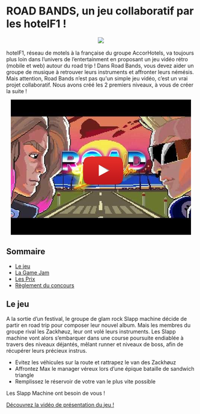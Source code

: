 # ROAD BANDS, un jeu collaboratif par les hotelF1 !

<p align="center">
    <img src="https://user-images.githubusercontent.com/29977168/28116277-c23a7cce-6708-11e7-927c-5a6bd911da85.png"
         style="width: 200; height:auto;"
    >
</p>

hotelF1, réseau de motels à la française du groupe AccorHotels, va toujours plus loin dans l’univers de l’entertainment en proposant un jeu vidéo rétro (mobile et web) autour du road trip ! Dans Road Bands, vous devez aider un groupe de musique à retrouver leurs instruments et affronter leurs némésis. Mais attention, Road Bands n’est pas qu'un simple jeu vidéo, c’est un vrai projet collaboratif. Nous avons créé les 2 premiers niveaux, à vous de créer la suite !

<p align="center">
    <a target="_blank" href="http://www.youtube.com/watch?feature=player_embedded&v=35mA3UNQ-yk"><img src="https://raw.githubusercontent.com/Yakka/testF1/master/youtube.jpg" alt="Video Road Bands"/></a>
</p>

## Sommaire

- [Le jeu](#jeu)
- [La Game Jam](#game-jam)
- [Les Prix](#prix)
- [Règlement du concours](#règlement)

<a name="jeu"></a>
## Le jeu

A la sortie d’un festival, le groupe de glam rock Slapp machine décide de partir en road trip pour composer leur nouvel album. Mais les membres du groupe rival les Zackhøuz, leur ont volé leurs instruments. Les Slapp machine vont alors s’embarquer dans une course poursuite endiablée à travers des niveaux déjantés, mêlant runner et niveaux de boss, afin de récupérer leurs précieux instrus.

* Evitez les véhicules sur la route et rattrapez le van des Zackhøuz
* Affrontez Max le manager véreux lors d’une épique bataille de sandwich triangle
* Remplissez le réservoir de votre van le plus vite possible

Les Slapp Machine ont besoin de vous !

[Découvrez la vidéo de présentation du jeu !](http://www.youtube.com/watch?feature=player_embedded&v=35mA3UNQ-yk])

